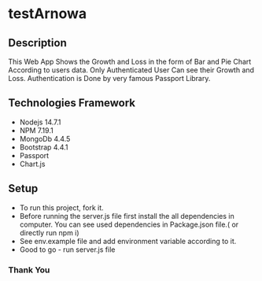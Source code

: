 # testArnowa

## Description 

This Web App Shows the Growth and Loss in the form of Bar and Pie Chart According to users data. Only Authenticated User Can see their Growth and Loss.
Authentication is Done by very famous Passport Library.


## Technologies Framework

- Nodejs 14.7.1
- NPM 7.19.1
- MongoDb 4.4.5
- Bootstrap 4.4.1
- Passport
- Chart.js











## Setup

- To run this project, fork it.
- Before running the server.js file first install the all dependencies in computer. You can see used dependencies in Package.json file.( or directly run npm i)
- See env.example file and add environment variable according to it.
- Good to go - run server.js file

### Thank You
